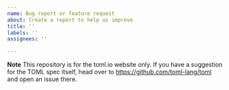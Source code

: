 ```yaml
---
name: Bug report or feature request
about: Create a report to help us improve
title: ''
labels: ''
assignees: ''

---
```


**Note**
This repository is for the toml.io website only. If you have a suggestion for the TOML spec itself, head over to https://github.com/toml-lang/toml and open an issue there.
